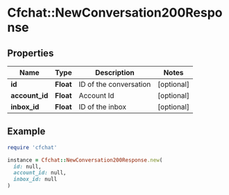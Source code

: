 # Cfchat::NewConversation200Response

## Properties

| Name | Type | Description | Notes |
| ---- | ---- | ----------- | ----- |
| **id** | **Float** | ID of the conversation | [optional] |
| **account_id** | **Float** | Account Id | [optional] |
| **inbox_id** | **Float** | ID of the inbox | [optional] |

## Example

```ruby
require 'cfchat'

instance = Cfchat::NewConversation200Response.new(
  id: null,
  account_id: null,
  inbox_id: null
)
```

